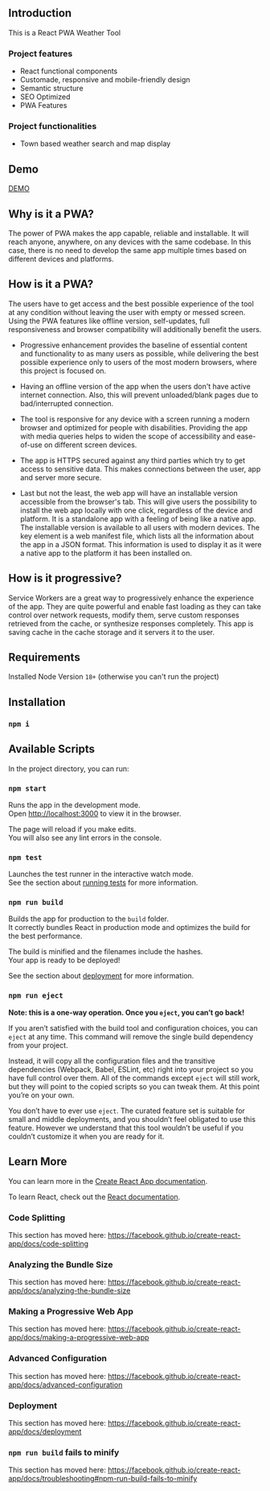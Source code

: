 ## Introduction
This is a React PWA Weather Tool

### Project features
- React functional components
- Customade, responsive and mobile-friendly design
- Semantic structure
- SEO Optimized
- PWA Features

### Project functionalities
- Town based weather search and map display

## Demo
[DEMO](https://react-weather-pwa.onrender.com)

## Why is it a PWA?
The power of PWA makes the app capable, reliable and installable. It will reach anyone, anywhere, on any devices with the same codebase. In this case, there is no need to develop the same app multiple times based on different devices and platforms.

## How is it a PWA?

The users have to get access and the best possible experience of the tool at any condition without leaving the user with empty or messed screen. Using the PWA features like offline version, self-updates, full responsiveness and browser compatibility will additionally benefit the users.

- Progressive enhancement provides the baseline of essential content and functionality to as many users as possible, while delivering the best possible experience only to users of the most modern browsers, where this project is focused on.

- Having an offline version of the app when the users don't have active internet connection. Also, this will prevent unloaded/blank pages due to bad/interrupted connection.

- The tool is responsive for any device with a screen running a modern browser and optimized for people with disabilities. Providing the app with media queries helps to widen the scope of accessibility and ease-of-use on different screen devices.

- The app is HTTPS secured against any third parties which try to get access to sensitive data. This makes connections between the user, app and server more secure.

- Last but not the least, the web app will have an installable version accessible from the browser's tab. This will give users the possibility to install the web app locally with one click, regardless of the device and platform. It is a standalone app with a feeling of being like a native app. The installable version is available to all users with modern devices. The key element is a web manifest file, which lists all the information about the app in a JSON format. This information is used to display it as it were a native app to the platform it has been installed on.

## How is it progressive?

Service Workers are a great way to progressively enhance the experience of the app. They are quite powerful and enable fast loading as they can take control over network requests, modify them, serve custom responses retrieved from the cache, or synthesize responses completely. This app is saving cache in the cache storage and it servers it to the user.

## Requirements
Installed Node Version `18+` (otherwise you can't run the project) 

## Installation

### `npm i`

## Available Scripts

In the project directory, you can run:

### `npm start`

Runs the app in the development mode.<br />
Open [http://localhost:3000](http://localhost:3000) to view it in the browser.

The page will reload if you make edits.<br />
You will also see any lint errors in the console.

### `npm test`

Launches the test runner in the interactive watch mode.<br />
See the section about [running tests](https://facebook.github.io/create-react-app/docs/running-tests) for more information.

### `npm run build`

Builds the app for production to the `build` folder.<br />
It correctly bundles React in production mode and optimizes the build for the best performance.

The build is minified and the filenames include the hashes.<br />
Your app is ready to be deployed!

See the section about [deployment](https://facebook.github.io/create-react-app/docs/deployment) for more information.

### `npm run eject`

**Note: this is a one-way operation. Once you `eject`, you can’t go back!**

If you aren’t satisfied with the build tool and configuration choices, you can `eject` at any time. This command will remove the single build dependency from your project.

Instead, it will copy all the configuration files and the transitive dependencies (Webpack, Babel, ESLint, etc) right into your project so you have full control over them. All of the commands except `eject` will still work, but they will point to the copied scripts so you can tweak them. At this point you’re on your own.

You don’t have to ever use `eject`. The curated feature set is suitable for small and middle deployments, and you shouldn’t feel obligated to use this feature. However we understand that this tool wouldn’t be useful if you couldn’t customize it when you are ready for it.

## Learn More

You can learn more in the [Create React App documentation](https://facebook.github.io/create-react-app/docs/getting-started).

To learn React, check out the [React documentation](https://reactjs.org/).

### Code Splitting

This section has moved here: https://facebook.github.io/create-react-app/docs/code-splitting

### Analyzing the Bundle Size

This section has moved here: https://facebook.github.io/create-react-app/docs/analyzing-the-bundle-size

### Making a Progressive Web App

This section has moved here: https://facebook.github.io/create-react-app/docs/making-a-progressive-web-app

### Advanced Configuration

This section has moved here: https://facebook.github.io/create-react-app/docs/advanced-configuration

### Deployment

This section has moved here: https://facebook.github.io/create-react-app/docs/deployment

### `npm run build` fails to minify

This section has moved here: https://facebook.github.io/create-react-app/docs/troubleshooting#npm-run-build-fails-to-minify
